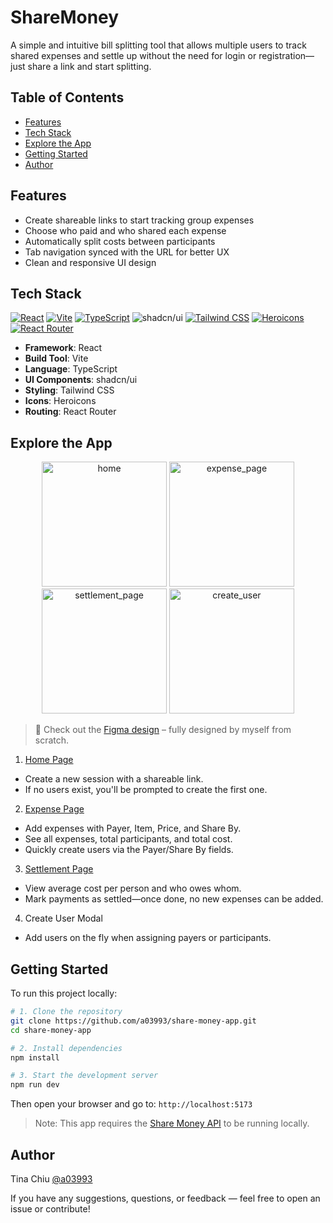 # ShareMoney

A simple and intuitive bill splitting tool that allows multiple users to track shared expenses and settle up without the need for login or registration—just share a link and start splitting.

## Table of Contents

- [Features](#features)
- [Tech Stack](#tech-stack)
- [Explore the App](#explore-the-app)
- [Getting Started](#getting-started)
- [Author](#author)

## Features

-  Create shareable links to start tracking group expenses  
-  Choose who paid and who shared each expense  
-  Automatically split costs between participants  
-  Tab navigation synced with the URL for better UX  
-  Clean and responsive UI design 

## Tech Stack

[![React](https://img.shields.io/badge/React-20232A?logo=react&logoColor=61DAFB)](https://reactjs.org/)
[![Vite](https://img.shields.io/badge/Vite-646CFF?logo=vite&logoColor=white)](https://vitejs.dev/)
[![TypeScript](https://img.shields.io/badge/TypeScript-3178C6?logo=typescript&logoColor=white)](https://www.typescriptlang.org/)
![shadcn/ui](https://img.shields.io/badge/shadcn--ui-ffffff?logo=shadcn/ui&logoColor=black)
[![Tailwind CSS](https://img.shields.io/badge/TailwindCSS-38B2AC?logo=tailwindcss&logoColor=white)](https://tailwindcss.com/)
[![Heroicons](https://img.shields.io/badge/Heroicons-8B5CF6?logo=heroicons&logoColor=white)](https://heroicons.com/)
[![React Router](https://img.shields.io/badge/React_Router-CA4245?logo=react-router&logoColor=white)](https://reactrouter.com/)

- **Framework**: React
- **Build Tool**: Vite
- **Language**: TypeScript
- **UI Components**: shadcn/ui
- **Styling**: Tailwind CSS
- **Icons**: Heroicons
- **Routing**: React Router

## Explore the App

<p align="center">
  <img width="200" alt="home" src="https://github.com/user-attachments/assets/0f732346-af99-4e4f-9bbe-6f37139871bf" />
  <img width="200" alt="expense_page" src="https://github.com/user-attachments/assets/0737e7db-e8d1-4543-a4a0-8ec515d0f315" />
  <img width="200" alt="settlement_page" src="https://github.com/user-attachments/assets/5217e8a4-a4f0-41c5-b1d9-974a91bed6ed" />
  <img width="200" alt="create_user" src="https://github.com/user-attachments/assets/7982c114-1444-4fff-a8e7-e5f4c8521a61" />
</p>

> 🎨 Check out the [Figma design](https://www.figma.com/design/wf5gIxDnxbsqw491AKW6NV/ShareMoney?node-id=3-5&p=f&t=bmlN2nxEf5uqFQSf-0) – fully designed by myself from scratch.

1. [Home Page](https://share-money-app.vercel.app/)

- Create a new session with a shareable link.
- If no users exist, you'll be prompted to create the first one.

2. [Expense Page](https://share-money-app.vercel.app/lets-shared-on-ErrqufIoMy)
   
- Add expenses with Payer, Item, Price, and Share By.
- See all expenses, total participants, and total cost.
- Quickly create users via the Payer/Share By fields.

3. [Settlement Page](https://share-money-app.vercel.app/lets-shared-on-ErrqufIoMy)

- View average cost per person and who owes whom.
- Mark payments as settled—once done, no new expenses can be added.

4. Create User Modal

- Add users on the fly when assigning payers or participants.

## Getting Started
To run this project locally:
```bash
# 1. Clone the repository
git clone https://github.com/a03993/share-money-app.git
cd share-money-app

# 2. Install dependencies
npm install

# 3. Start the development server
npm run dev
```

Then open your browser and go to: `http://localhost:5173`

> Note: This app requires the [Share Money API](https://github.com/a03993/share-money-api) to be running locally.

## Author

Tina Chiu [@a03993](https://github.com/a03993)

If you have any suggestions, questions, or feedback — feel free to open an issue or contribute!
